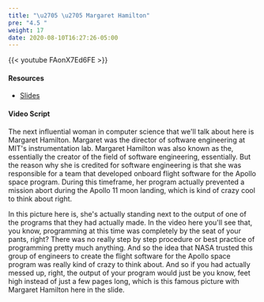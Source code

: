 ```yaml
---
title: "\u2705 \u2705 Margaret Hamilton"
pre: "4.5 "
weight: 17
date: 2020-08-10T16:27:26-05:00
---
```


{{< youtube FAonX7Ed6FE >}}

#### Resources

* [Slides](../slides/4-Programing.pdf)

#### Video Script

The next influential woman in computer science that we'll talk about here is Margaret Hamilton. Margaret was the director of software engineering at MIT's instrumentation lab. Margaret Hamilton was also known as the, essentially the creator of the field of software engineering, essentially. But the reason why she is credited for software engineering is that she was responsible for a team that developed onboard flight software for the Apollo space program. During this timeframe, her program actually prevented a mission abort during the Apollo 11 moon landing, which is kind of crazy cool to think about right. 

In this picture here is, she's actually standing next to the output of one of the programs that they had actually made. In the video here you'll see that, you know, programming at this time was completely by the seat of your pants, right? There was no really step by step procedure or best practice of programming pretty much anything. And so the idea that NASA trusted this group of engineers to create the flight software for the Apollo space program was really kind of crazy to think about. And so if you had actually messed up, right, the output of your program would just be you know, feet high instead of just a few pages long, which is this famous picture with Margaret Hamilton here in the slide. 
